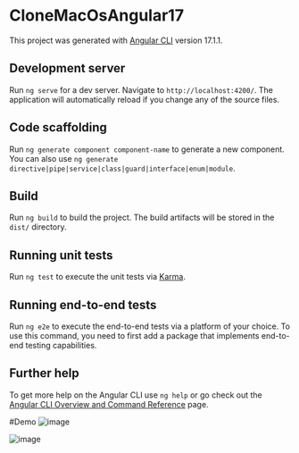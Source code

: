# CloneMacOsAngular17

This project was generated with [Angular CLI](https://github.com/angular/angular-cli) version 17.1.1.

## Development server

Run `ng serve` for a dev server. Navigate to `http://localhost:4200/`. The application will automatically reload if you change any of the source files.

## Code scaffolding

Run `ng generate component component-name` to generate a new component. You can also use `ng generate directive|pipe|service|class|guard|interface|enum|module`.

## Build

Run `ng build` to build the project. The build artifacts will be stored in the `dist/` directory.

## Running unit tests

Run `ng test` to execute the unit tests via [Karma](https://karma-runner.github.io).

## Running end-to-end tests

Run `ng e2e` to execute the end-to-end tests via a platform of your choice. To use this command, you need to first add a package that implements end-to-end testing capabilities.

## Further help

To get more help on the Angular CLI use `ng help` or go check out the [Angular CLI Overview and Command Reference](https://angular.io/cli) page.

#Demo
![image](https://github.com/urtaav/mac-os-ngrx-signal-store-angular17/assets/30246385/0cd659af-a691-4275-b5f7-563dde9ae0e1)


![image](https://github.com/urtaav/mac-os-ngrx-signal-store-angular17/assets/30246385/e3280d0d-07cc-445b-8a1b-ddbb7b0aa723)
